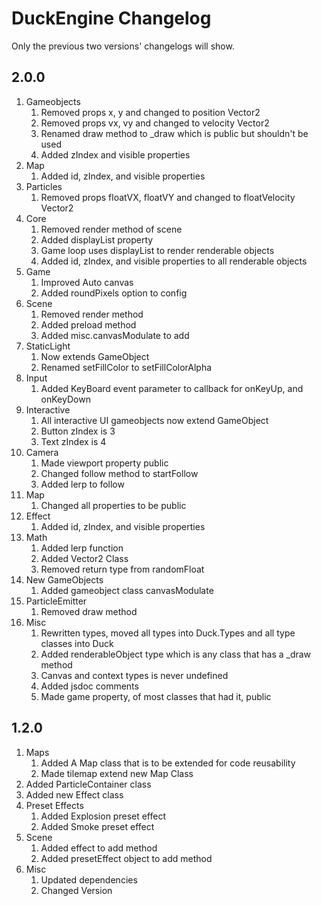 # DuckEngine Changelog

Only the previous two versions' changelogs will show.

## 2.0.0

1. Gameobjects
   1. Removed props x, y and changed to position Vector2
   2. Removed props vx, vy and changed to velocity Vector2
   3. Renamed draw method to _draw which is public but shouldn't be used
   4. Added zIndex and visible properties
2. Map
   1. Added id, zIndex, and visible properties
3. Particles
   1. Removed props floatVX, floatVY and changed to floatVelocity Vector2
4. Core
   1. Removed render method of scene
   2. Added displayList property
   3. Game loop uses displayList to render renderable objects
   4. Added id, zIndex, and visible properties to all renderable objects
5. Game
   1. Improved Auto canvas
   2. Added roundPixels option to config
6. Scene
   1. Removed render method
   2. Added preload method
   3. Added misc.canvasModulate to add
7. StaticLight
   1. Now extends GameObject
   2. Renamed setFillColor to setFillColorAlpha
8. Input
   1. Added KeyBoard event parameter to callback for onKeyUp, and onKeyDown
9. Interactive
   1. All interactive UI gameobjects now extend GameObject
   2. Button zIndex is 3
   3. Text zIndex is 4
10. Camera
    1. Made viewport property public
    2. Changed follow method to startFollow
    3. Added lerp to follow
11. Map
    1. Changed all properties to be public
12. Effect
    1. Added id, zIndex, and visible properties
13. Math
    1. Added lerp function
    2. Added Vector2 Class
    3. Removed return type from randomFloat
14. New GameObjects
    1. Added gameobject class canvasModulate
15. ParticleEmitter
    1. Removed draw method
16. Misc
    1. Rewritten types, moved all types into Duck.Types and all type classes into Duck
    2. Added renderableObject type which is any class that has a _draw method
    3. Canvas and context types is never undefined
    4. Added jsdoc comments
    5. Made game property, of most classes that had it, public

## 1.2.0

1. Maps
   1. Added A Map class that is to be extended for code reusability
   2. Made tilemap extend new Map Class
2. Added ParticleContainer class
3. Added new Effect class
4. Preset Effects
   1. Added Explosion preset effect
   2. Added Smoke preset effect
5. Scene
   1. Added effect to add method
   2. Added presetEffect object to add method
6. Misc
   1. Updated dependencies
   2. Changed Version
